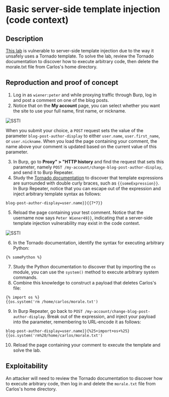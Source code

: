 # Basic server-side template injection (code context)

## Description

[This lab](https://portswigger.net/web-security/server-side-template-injection/exploiting/lab-server-side-template-injection-basic-code-context) is vulnerable to server-side template injection due to the way it unsafely uses a Tornado template. To solve the lab, review the Tornado documentation to discover how to execute arbitrary code, then delete the morale.txt file from Carlos's home directory.

## Reproduction and proof of concept

1. Log in as `wiener:peter` and while proxying traffic through Burp, log in and post a comment on one of the blog posts.
2. Notice that on the **My account** page, you can select whether you want the site to use your full name, first name, or nickname. 

![SSTI](/_static/images/ssti1.png)

When you submit your choice, a ``POST`` request sets the value of the parameter ``blog-post-author-display`` to either ``user.name``, ``user.first_name``, or ``user.nickname``. When you load the page containing your comment, the name above your comment is updated based on the current value of this parameter.

3. In Burp, go to **Proxy" > "HTTP history** and find the request that sets this parameter, namely ``POST /my-account/change-blog-post-author-display``, and send it to Burp Repeater.
4. Study the [Tornado documentation](https://www.tornadoweb.org/en/stable/template.html) to discover that template expressions are surrounded with double curly braces, such as ``{{someExpression}}``. In Burp Repeater, notice that you can escape out of the expression and inject arbitrary template syntax as follows:

```text
blog-post-author-display=user.name}}{{7*7}}
```

5. Reload the page containing your test comment. Notice that the username now says ``Peter Wiener49}}``, indicating that a server-side template injection vulnerability may exist in the code context.

![SSTI](/_static/images/ssti2.png)

6. In the Tornado documentation, identify the syntax for executing arbitrary Python:

```text
{% somePython %}
```

7. Study the Python documentation to discover that by importing the ``os`` module, you can use the ``system()`` method to execute arbitrary system commands.
8. Combine this knowledge to construct a payload that deletes Carlos's file:

```text
{% import os %}
{{os.system('rm /home/carlos/morale.txt')
```

9. In Burp Repeater, go back to ``POST /my-account/change-blog-post-author-display``. Break out of the expression, and inject your payload into the parameter, remembering to URL-encode it as follows:

```text
blog-post-author-display=user.name}}{%25+import+os+%25}{{os.system('rm%20/home/carlos/morale.txt')
```

10. Reload the page containing your comment to execute the template and solve the lab.


## Exploitability

An attacker will need to review the Tornado documentation to discover how to execute arbitrary code, then log in and delete the `morale.txt` file from Carlos's home directory. 
